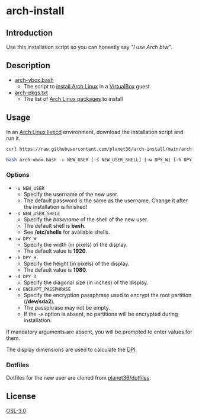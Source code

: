 # arch-install

## Introduction
Use this installation script so you can honestly say _"I use Arch btw"_.

## Description
- [arch-vbox.bash](arch-vbox.bash)
  - The script to [install Arch Linux](https://wiki.archlinux.org/index.php/Installation_guide) in a [VirtualBox](https://www.virtualbox.org/) guest
- [arch-pkgs.txt](arch-pkgs.txt)
  - The list of [Arch Linux packages](https://www.archlinux.org/packages/) to install

## Usage
In an  [Arch Linux livecd](https://www.archlinux.org/download/) environment, download the installation script and run it.
```sh
curl https://raw.githubusercontent.com/planet36/arch-install/main/arch-vbox.bash > arch-vbox.bash

bash arch-vbox.bash -u NEW_USER [-s NEW_USER_SHELL] [-w DPY_W] [-h DPY_H] -d DPY_D [-e ENCRYPT_PASSPHRASE]
```

### Options
- `-u NEW_USER`
  - Specify the username of the new user.
  - The default password is the same as the username.  Change it after the installation is finished!
- `-s NEW_USER_SHELL`
  - Specify the _basename_ of the shell of the new user.
  - The default shell is **bash**.
  - See **/etc/shells** for available shells.
- `-w DPY_W`
  - Specify the width (in pixels) of the display.
  - The default value is **1920**.
- `-h DPY_H`
  - Specify the height (in pixels) of the display.
  - The default value is **1080**.
- `-d DPY_D`
  - Specify the diagonal size (in inches) of the display.
- `-e ENCRYPT_PASSPHRASE`
  - Specify the encryption passphrase used to encrypt the root partition (**/dev/sda2**).
  - The passphrase may not be empty.
  - If the `-e` option is absent, no partitions will be encrypted during installation.

If mandatory arguments are absent, you will be prompted to enter values for them.

The display dimensions are used to calculate the <abbr title="Dots Per Inch">DPI</abbr>.

### Dotfiles
Dotfiles for the new user are cloned from [planet36/dotfiles](https://github.com/planet36/dotfiles).

## License
[OSL-3.0](https://opensource.org/licenses/OSL-3.0)

